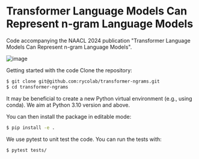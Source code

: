 # Transformer Language Models Can Represent n-gram Language Models

Code accompanying the NAACL 2024 publication "Transformer Language Models Can Represent n-gram Language Models".

![image](https://github.com/rycolab/transformer-ngrams/assets/1191059/635208c7-e508-4670-ab83-1a5eaff54105)

Getting started with the code
Clone the repository:
```bash
$ git clone git@github.com:rycolab/transformer-ngrams.git
$ cd transformer-ngrams
```
It may be beneficial to create a new Python virtual environment (e.g., using conda). 
We aim at Python 3.10 version and above.

You can then install the package in editable mode:
```bash
$ pip install -e .
```

We use pytest to unit test the code.
You can run the tests with:
```bash
$ pytest tests/
```
